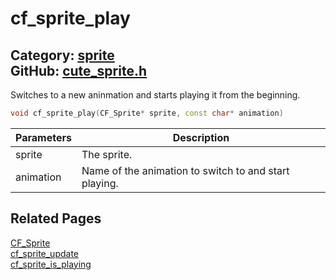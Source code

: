 [](../header.md ':include')

# cf_sprite_play

Category: [sprite](/api_reference?id=sprite)  
GitHub: [cute_sprite.h](https://github.com/RandyGaul/cute_framework/blob/master/include/cute_sprite.h)  
---

Switches to a new aninmation and starts playing it from the beginning.

```cpp
void cf_sprite_play(CF_Sprite* sprite, const char* animation)
```

Parameters | Description
--- | ---
sprite | The sprite.
animation | Name of the animation to switch to and start playing.

## Related Pages

[CF_Sprite](/sprite/cf_sprite.md)  
[cf_sprite_update](/sprite/cf_sprite_update.md)  
[cf_sprite_is_playing](/sprite/cf_sprite_is_playing.md)  

